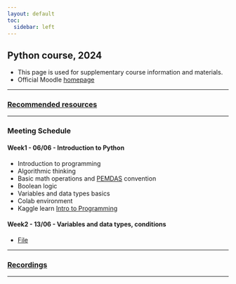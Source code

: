 ```yaml
---
layout: default
toc:
  sidebar: left
---
```


## Python course, 2024
* This page is used for supplementary course information and materials.
* Official Moodle [homepage](https://moodle.sce.ac.il/course/view.php?id=29165)

---

### [Recommended resources](/suppl/python/python_resources2024)

---

### Meeting Schedule
#### Week1 - 06/06 - Introduction to Python
* Introduction to programming
* Algorithmic thinking
* Basic math operations and [PEMDAS](https://www.mathsisfun.com/operation-order-pemdas.html) convention
* Boolean logic
* Variables and data types basics
* Colab environment
* Kaggle learn [Intro to Programming](https://www.kaggle.com/learn/intro-to-programming)

#### Week2 - 13/06 - Variables and data types, conditions
* [File](/suppl/python/ta2024/week2.ipynb)

---

### [Recordings](/suppl/python/recordings)

---